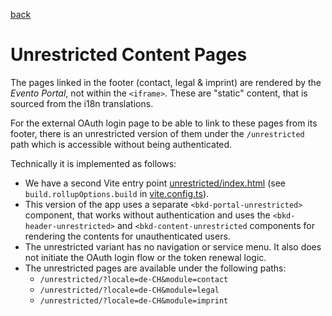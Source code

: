 [back](../README.md)

# Unrestricted Content Pages

The pages linked in the footer (contact, legal & imprint) are rendered by the _Evento Portal_, not within the `<iframe>`. These are "static" content, that is sourced from the i18n translations.

For the external OAuth login page to be able to link to these pages from its footer, there is an unrestricted version of them under the `/unrestricted` path which is accessible without being authenticated.

Technically it is implemented as follows:

- We have a second Vite entry point [unrestricted/index.html](../unrestricted/index.html) (see `build.rollupOptions.build` in [vite.config.ts](../vite.config.ts)).
- This version of the app uses a separate `<bkd-portal-unrestricted>` component, that works without authentication and uses the `<bkd-header-unrestricted>` and `<bkd-content-unrestricted` components for rendering the contents for unauthenticated users.
- The unrestricted variant has no navigation or service menu. It also does not initiate the OAuth login flow or the token renewal logic.
- The unrestricted pages are available under the following paths:
  - `/unrestricted/?locale=de-CH&module=contact`
  - `/unrestricted/?locale=de-CH&module=legal`
  - `/unrestricted/?locale=de-CH&module=imprint`
